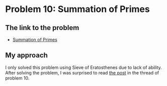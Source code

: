 # Problem 10: Summation of Primes

## The link to the problem

- [Summation of Primes](https://projecteuler.net/problem=10)

## My approach

I only solved this problem using Sieve of Eratosthenes due to lack of ability.
After solving the problem,
I was surprised to read [the post](https://projecteuler.net/thread=10;page=5#111677) in the thread of problem 10.
